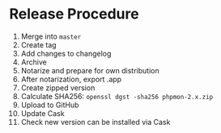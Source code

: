 # Release Procedure

1. Merge into `master`
2. Create tag
3. Add changes to changelog
4. Archive
5. Notarize and prepare for own distribution
6. After notarization, export .app
7. Create zipped version
8. Calculate SHA256: `openssl dgst -sha256 phpmon-2.x.zip`
9. Upload to GitHub
10. Update Cask
11. Check new version can be installed via Cask